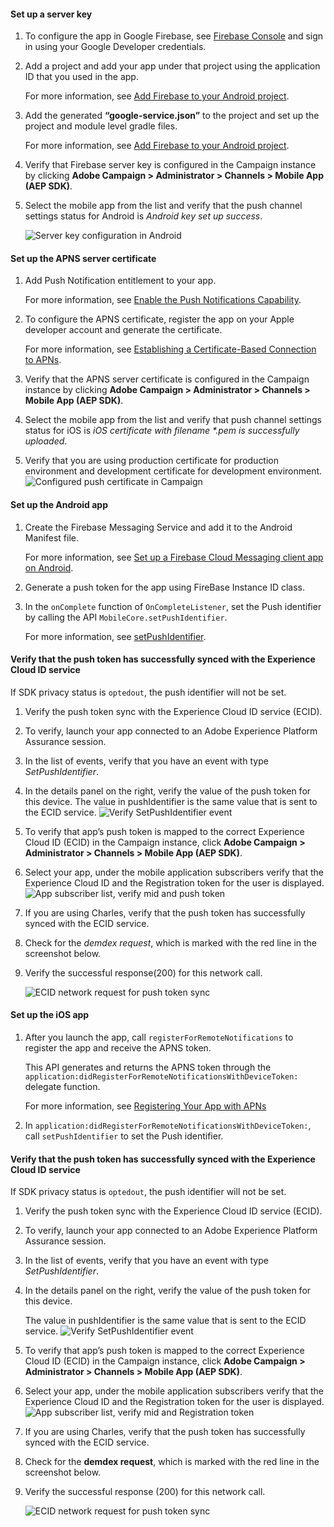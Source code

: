 <Variant platform="android" task="campaign" repeat="2"/>

#### Set up a server key

1. To configure the app in Google Firebase, see [Firebase Console](https://console.firebase.google.com/) and sign in using your Google Developer credentials. 
2. Add a project and add your app under that project using the application ID that you used in the app.

   For more information, see [Add Firebase to your Android project](https://firebase.google.com/docs/android/setup#console).

3. Add the generated **“google-service.json”** to the project and set up the project and module level gradle files.

   For more information, see [Add Firebase to your Android project](https://firebase.google.com/docs/android/setup#console).

4. Verify that Firebase server key is configured in the Campaign instance by clicking **Adobe Campaign &gt; Administrator &gt; Channels &gt; Mobile App (AEP SDK)**.
5. Select the mobile app from the list and verify that the push channel settings status for Android is _Android key set up success_.

   ![Server key configuration in Android](../assets/push-notifications/android-server-key.png)

<Variant platform="ios" task="campaign" repeat="2"/>

#### Set up the APNS server certificate

1. Add Push Notification entitlement to your app.

   For more information, see [Enable the Push Notifications Capability](https://developer.apple.com/documentation/usernotifications/registering_your_app_with_apns?language=objc).

2. To configure the APNS certificate, register the app on your Apple developer account and generate the certificate.

   For more information, see [Establishing a Certificate-Based Connection to APNs](https://developer.apple.com/documentation/usernotifications/setting_up_a_remote_notification_server/establishing_a_certificate-based_connection_to_apns?language=objc).

3. Verify that the APNS server certificate is configured in the Campaign instance by clicking **Adobe Campaign &gt; Administrator &gt; Channels &gt; Mobile App (AEP SDK)**.
4. Select the mobile app from the list and verify that push channel settings status for iOS is _iOS certificate with filename *.pem is successfully uploaded_.
5. Verify that you are using production certificate for production environment and development certificate for development environment. ![Configured push certificate in Campaign](../assets/push-notifications/campaign-ios-cert-configured.png)

<Variant platform="android" task="receive" repeat="5"/>

#### Set up the Android app

1. Create the Firebase Messaging Service and add it to the Android Manifest file.

   For more information, see [Set up a Firebase Cloud Messaging client app on Android](https://firebase.google.com/docs/cloud-messaging/android/client).

2. Generate a push token for the app using FireBase Instance ID class.
3. In the `onComplete` function of `OnCompleteListener`, set the Push identifier by calling the API `MobileCore.setPushIdentifier`.

   For more information, see [setPushIdentifier](https://aep-sdks.gitbook.io/docs/using-mobile-extensions/adobe-analytics-mobile-services#set-up-push-messaging).

#### Verify that the push token has successfully synced with the Experience Cloud ID service

If SDK privacy status is `optedout`, the push identifier will not be set.

1. Verify the push token sync with the Experience Cloud ID service (ECID).  
2. To verify, launch your app connected to an Adobe Experience Platform Assurance session.   
3. In the list of events, verify that you have an event with type _SetPushIdentifier_.
4. In the details panel on the right, verify the value of the push token for this device. The value in pushIdentifier is the same value that is sent to the ECID service. ![Verify SetPushIdentifier event](../assets/push-notifications/push-token-to-identity.png)
5. To verify that app’s push token is mapped to the correct Experience Cloud ID (ECID) in the Campaign instance, click **Adobe Campaign &gt; Administrator &gt; Channels &gt; Mobile App (AEP SDK)**.
6. Select your app, under the mobile application subscribers verify that the Experience Cloud ID and the Registration token for the user is displayed. ![App subscriber list, verify mid and push token](../assets/push-notifications/subscriber-list-android.png)
7. If you are using Charles, verify that the push token has successfully synced with the ECID service.
8. Check for the _demdex request_, which is marked with the red line in the screenshot below.  
9. Verify the successful response(200) for this network call.

   ![ECID network request for push token sync](../assets/push-notifications/push-identifier.png)

<Variant platform="ios" task="receive" repeat="5"/>

#### Set up the iOS app

1. After you launch the app, call `registerForRemoteNotifications` to register the app and receive the APNS token.

   This API generates and returns the APNS token through the `application:didRegisterForRemoteNotificationsWithDeviceToken:` delegate function.

   For more information, see [Registering Your App with APNs](https://developer.apple.com/documentation/usernotifications/registering_your_app_with_apns?language=objc)

2. In `application:didRegisterForRemoteNotificationsWithDeviceToken:`, call `setPushIdentifier` to set the Push identifier.

#### Verify that the push token has successfully synced with the Experience Cloud ID service

If SDK privacy status is `optedout`, the push identifier will not be set.

1. Verify the push token sync with the Experience Cloud ID service (ECID).  
2. To verify, launch your app connected to an Adobe Experience Platform Assurance session.   
3. In the list of events, verify that you have an event with type _SetPushIdentifier_.
4. In the details panel on the right, verify the value of the push token for this device.

   The value in pushIdentifier is the same value that is sent to the ECID service. ![Verify SetPushIdentifier event](../assets/push-notifications/push-token-to-identity.png)

5. To verify that app’s push token is mapped to the correct Experience Cloud ID (ECID) in the Campaign instance, click **Adobe Campaign &gt; Administrator &gt; Channels &gt; Mobile App (AEP SDK)**.
6. Select your app, under the mobile application subscribers verify that the Experience Cloud ID and the Registration token for the user is displayed. ![App subscriber list, verify mid and Registration token](../assets/push-notifications/subscriber-list-ios.png)
7. If you are using Charles, verify that the push token has successfully synced with the ECID service.
8. Check for the **demdex request**, which is marked with the red line in the screenshot below.  
9. Verify the successful response (200) for this network call.

   ![ECID network request for push token sync](../assets/push-notifications/charles-demdex-call-ios.png)
